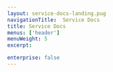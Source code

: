 ```yaml
---
layout: service-docs-landing.pug
navigationTitle:  Service Docs
title: Service Docs
menus: ['header']
menuWeight: 5
excerpt:

enterprise: false
---
```

